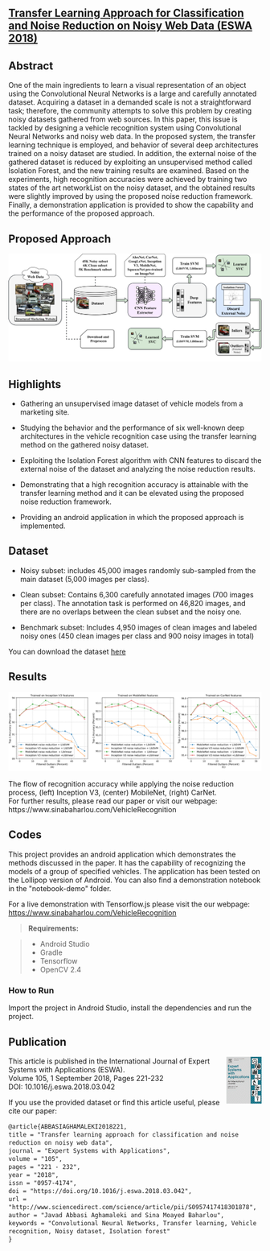 ## [Transfer Learning Approach for Classification and Noise Reduction on Noisy Web Data  (ESWA 2018)](https://www.sciencedirect.com/science/article/pii/S0957417418301878?via%3Dihub)

## Abstract

One of the main ingredients to learn a visual representation of an object using the Convolutional Neural Networks is a large and carefully annotated dataset. Acquiring a dataset in a demanded scale is not a straightforward task; therefore, the community attempts to solve this problem by creating noisy datasets gathered from web sources. In this paper, this issue is tackled by designing a vehicle recognition system using Convolutional Neural Networks and noisy web data. In the proposed system, the transfer learning technique is employed, and behavior of several deep architectures trained on a noisy dataset are studied. In addition, the external noise of the gathered dataset is reduced by exploiting an unsupervised method called Isolation Forest, and the new training results are examined. Based on the experiments, high recognition accuracies were achieved by training two states of the art networkList on the noisy dataset, and the obtained results were slightly improved by using the proposed noise reduction framework. Finally, a demonstration application is provided to show the capability and the performance of the proposed approach.

## Proposed Approach

<p align="center"><img src="docs/approach.png" width="720" title="The proposed approach."></p>
 
## Highlights

* Gathering an unsupervised image dataset of vehicle models from a marketing site.

* Studying the behavior and the performance of six well-known deep architectures in the vehicle recognition case using the transfer learning method on the gathered noisy dataset.

* Exploiting the Isolation Forest algorithm with CNN features to discard the external noise of the dataset and analyzing the noise reduction results.

* Demonstrating that a high recognition accuracy is attainable with the transfer learning method and it can be elevated using the proposed noise reduction framework.

* Providing an android application in which the proposed approach is implemented.

## Dataset

* Noisy subset: includes 45,000 images randomly sub-sampled from the main dataset (5,000 images per class).


* Clean subset: Contains 6,300 carefully annotated images (700 images per class). The annotation task is performed on 46,820 images, and there are no overlaps between the clean subset and the noisy one.

* Benchmark subset: Includes 4,950 images of clean images and labeled noisy ones (450 clean images per class and 900 noisy images in total)

You can download the dataset [here](https://mega.nz/#F!1HxDCDxb!cgLisUq7nuf4t_7QhUHs-g)

## Results
<p align="center"><img src="docs/results.png" width="800" title="Results"></p>
The flow of recognition accuracy while applying the noise reduction process, (left) Inception V3, (center) MobileNet, (right) CarNet.</br>
For further results, please read our paper or visit our webpage: https://www.sinabaharlou.com/VehicleRecognition

## Codes
This project provides an android application which demonstrates the methods discussed in the paper. It has the capability of recognizing the models of a group of specified vehicles. The application has been tested on the Lollipop version of Android. You can also find a demonstration notebook in the "notebook-demo" folder.

For a live demonstration with Tensorflow.js please visit the our webpage: https://www.sinabaharlou.com/VehicleRecognition

> **Requirements:**

> - Android Studio </br>
> - Gradle</br>
> - Tensorflow
> - OpenCV 2.4 

### How to Run 

Import the project in Android Studio, install the dependencies and run the project.


## Publication 
[<img src="docs/eswa.gif" title="Expert Systems with Applications." align="right">](https://www.journals.elsevier.com/expert-systems-with-applications)
This article is published in the International Journal of Expert Systems with Applications (ESWA).</br>
Volume 105, 1 September 2018, Pages 221-232</br>
DOI: 10.1016/j.eswa.2018.03.042

If you use the provided dataset or find this article useful, please cite our paper:
```
@article{ABBASIAGHAMALEKI2018221,
title = "Transfer learning approach for classification and noise reduction on noisy web data",
journal = "Expert Systems with Applications",
volume = "105",
pages = "221 - 232",
year = "2018",
issn = "0957-4174",
doi = "https://doi.org/10.1016/j.eswa.2018.03.042",
url = "http://www.sciencedirect.com/science/article/pii/S0957417418301878",
author = "Javad Abbasi Aghamaleki and Sina Moayed Baharlou",
keywords = "Convolutional Neural Networks, Transfer learning, Vehicle recognition, Noisy dataset, Isolation forest"
}
```
